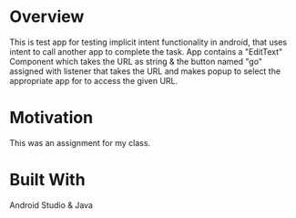 # Overview
This is test app for testing implicit intent functionality in android,
that uses intent to call another app to complete the task.
App contains a "EditText" Component which takes the URL as string & the button named "go"
assigned with listener that takes the URL and makes popup to select the appropriate app for to access the 
given URL.
# Motivation
This was an assignment for my class.
# Built With
Android Studio & Java
